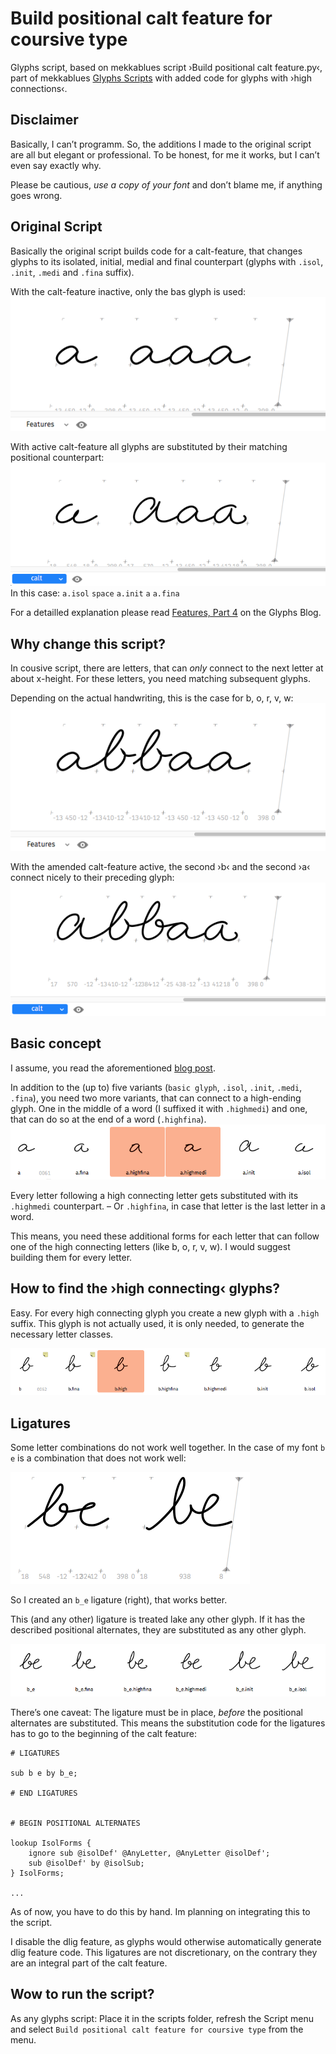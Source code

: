 # Build positional calt feature for coursive type

Glyphs script, based on mekkablues script ›Build positional calt feature.py‹, part of mekkablues [Glyphs Scripts][1] with added code for glyphs with ›high connections‹.

## Disclaimer

Basically, I can’t programm. 
So, the additions I made to the original script are all but elegant or professional. 
To be honest, for me it works, but I can’t even say exactly why.

Please be cautious, _use a copy of your font_ and don’t blame me, if anything goes wrong.

## Original Script

Basically the original script builds code for a calt-feature, that changes glyphs to its isolated, initial, medial and final counterpart (glyphs with `.isol`, `.init`, `.medi` and `.fina` suffix).

With the calt-feature inactive, only the bas glyph is used:
![image](img/no-calt-a.png)

With active calt-feature all glyphs are substituted by their matching positional counterpart:
![image](img/calt-a.png)
In this case: `a.isol` `space` `a.init` `a` `a.fina`


For a detailled explanation please read [Features, Part 4][2] on the Glyphs Blog.

## Why change this script?

In cousive script, there are letters, that can _only_ connect to the next letter at about x-height. 
For these letters, you need matching subsequent glyphs. 

Depending on the actual handwriting, this is the case for b, o, r, v, w:
![image](img/no-calt-ab.png)

With the amended calt-feature active, the second ›b‹ and the second ›a‹ connect nicely to their preceding glyph:
![image](img/calt-ab.png)

## Basic concept

I assume, you read the aforementioned [blog post][2]. 

In addition to the (up to) five variants (`basic glyph`, `.isol`, `.init`, `.medi`, `.fina`), you need two more variants, that can connect to a high-ending glyph. One in the middle of a word (I suffixed it with `.highmedi`) and one, that can do so at the end of a word (`.highfina`). 
![image](img/glyph-variants-a.png)

Every letter following a high connecting letter gets substituted with its `.highmedi` counterpart. – Or `.highfina`, in case that letter is the last letter in a word. 

This means, you need these additional forms for each letter that can follow one of the high connecting letters (like b, o, r, v, w). I would suggest building them for every letter. 


## How to find the ›high connecting‹ glyphs?

Easy. For every high connecting glyph you create a new glyph with a `.high` suffix. 
This glyph is not actually used, it is only needed, to generate the necessary letter classes. 

![image](img/glyph-variants-of-b.png)


## Ligatures

Some letter combinations do not work well together. 
In the case of my font `b` `e` is a combination that does not work well:

![image](img/calt-vs-lig.png)

So I created an `b_e` ligature (right), that works better. 

This (and any other) ligature is treated lake any other glyph. 
If it has the described positional alternates, they are substituted as any other glyph. 

![image](img/calt-and-lig.png)

There’s one caveat: The ligature must be in place, _before_ the positional alternates are substituted. This means the substitution code for the ligatures has to go to the beginning of the calt feature: 

```
# LIGATURES

sub b e by b_e;

# END LIGATURES


# BEGIN POSITIONAL ALTERNATES

lookup IsolForms {
	ignore sub @isolDef' @AnyLetter, @AnyLetter @isolDef';
	sub @isolDef' by @isolSub;
} IsolForms;

...
```

As of now, you have to do this by hand. Im planning on integrating this to the script.

I disable the dlig feature, as glyphs would otherwise automatically generate dlig feature code. This ligatures are not discretionary, on the contrary they are an integral part of the calt feature. 

## Wow to run the script?

As any glyphs script: Place it in the scripts folder, refresh the Script menu and select 
`Build positional calt feature for coursive type` from the menu.


[1]: https://github.com/mekkablue/Glyphs-Scripts
[2]: https://glyphsapp.com/tutorials/features-part-4-positional-alternates